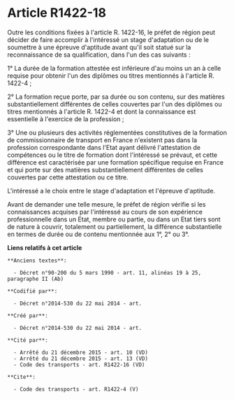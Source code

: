 # Article R1422-18

Outre les conditions fixées à l'article R. 1422-16, le préfet de région peut décider de faire accomplir à l'intéressé un
stage d'adaptation ou de le soumettre à une épreuve d'aptitude avant qu'il soit statué sur la reconnaissance de sa
qualification, dans l'un des cas suivants : 

1° La durée de la formation attestée est inférieure d'au moins un an à celle requise pour obtenir l'un des diplômes ou titres
mentionnés à l'article R. 1422-4 ; 

2° La formation reçue porte, par sa durée ou son contenu, sur des matières substantiellement différentes de celles couvertes
par l'un des diplômes ou titres mentionnés à l'article R. 1422-4 et dont la connaissance est essentielle à l'exercice de la
profession ; 

3° Une ou plusieurs des activités réglementées constitutives de la formation de commissionnaire de transport en France
n'existent pas dans la profession correspondante dans l'Etat ayant délivré l'attestation de compétences ou le titre de
formation dont l'intéressé se prévaut, et cette différence est caractérisée par une formation spécifique requise en France et
qui porte sur des matières substantiellement différentes de celles couvertes par cette attestation ou ce titre. 

L'intéressé a le choix entre le stage d'adaptation et l'épreuve d'aptitude. 

Avant de demander une telle mesure, le préfet de région vérifie si les connaissances acquises par l'intéressé au cours de son
expérience professionnelle dans un Etat, membre ou partie, ou dans un Etat tiers sont de nature à couvrir, totalement ou
partiellement, la différence substantielle en termes de durée ou de contenu mentionnée aux 1°, 2° ou 3°.

**Liens relatifs à cet article**

	**Anciens textes**:

	  - Décret n°90-200 du 5 mars 1990 - art. 11, alinéas 19 à 25, paragraphe II (Ab)

	**Codifié par**:

	  - Décret n°2014-530 du 22 mai 2014 - art.

	**Créé par**:

	  - Décret n°2014-530 du 22 mai 2014 - art.

	**Cité par**:

	  - Arrêté du 21 décembre 2015 - art. 10 (VD)
	  - Arrêté du 21 décembre 2015 - art. 13 (VD)
	  - Code des transports - art. R1422-16 (VD)

	**Cite**:

	  - Code des transports - art. R1422-4 (V)
